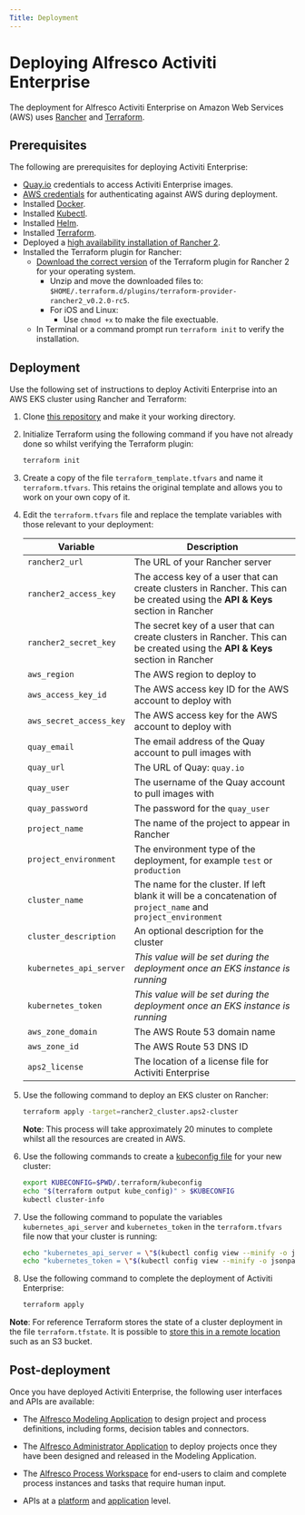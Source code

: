```yaml
---
Title: Deployment
---
```


# Deploying Alfresco Activiti Enterprise
The deployment for Alfresco Activiti Enterprise on Amazon Web Services (AWS) uses [Rancher](https://rancher.com/) and [Terraform](https://www.terraform.io/). 

## Prerequisites
The following are prerequisites for deploying Activiti Enterprise: 

- [Quay.io](https://quay.io) credentials to access Activiti Enterprise images. 
- [AWS credentials](https://docs.aws.amazon.com/general/latest/gr/aws-sec-cred-types.html#access-keys-and-secret-access-keys) for authenticating against AWS during deployment.
- Installed [Docker](https://docs.docker.com/get-started/).
- Installed [Kubectl](https://kubernetes.io/docs/tasks/tools/install-kubectl/).
- Installed [Helm](https://helm.sh/docs/using_helm/#installing-helm).
- Installed [Terraform](https://learn.hashicorp.com/terraform/getting-started/install.html).
- Deployed a [high availability installation of Rancher 2](https://rancher.com/docs/rancher/v2.x/en/installation/ha/). 
- Installed the Terraform plugin for Rancher: 
	- [Download the correct version](https://github.com/rancher/terraform-provider-rancher2/releases/tag/v0.2.0-rc5) of the Terraform plugin for Rancher 2 for your operating system. 
		- Unzip and move the downloaded files to: `$HOME/.terraform.d/plugins/terraform-provider-rancher2_v0.2.0-rc5`.
		- For iOS and Linux:
			- Use `chmod +x` to make the file exectuable. 
	- In Terminal or a command prompt run `terraform init` to verify the installation. 

## Deployment
Use the following set of instructions to deploy Activiti Enterprise into an AWS EKS cluster using Rancher and Terraform: 

1. Clone [this repository](https://git.alfresco.com/process-services-public/alfresco-process-terraform) and make it your working directory.  
2. Initialize Terraform using the following command if you have not already done so whilst verifying the Terraform plugin: 

	```bash
	terraform init
	```
	
3. Create a copy of the file `terraform_template.tfvars` and name it `terraform.tfvars`. This retains the original template and allows you to work on your own copy of it. 
	
4. Edit the `terraform.tfvars` file and replace the template variables with those relevant to your deployment: 

	| Variable | Description |
	| -------- | ----------- |
	| `rancher2_url` | The URL of your Rancher server |
	| `rancher2_access_key`  | The access key of a user that can create clusters in Rancher. This can be created using the **API & Keys** section in Rancher |
	| `rancher2_secret_key`  | The secret key of a user that can create clusters in Rancher. This can be created using the **API & Keys** section in Rancher | 
	| `aws_region` | The AWS region to deploy to | 
	| `aws_access_key_id` | The AWS access key ID for the AWS account to deploy with |
	| `aws_secret_access_key` | The AWS access key for the AWS account to deploy with |
	| `quay_email` | The email address of the Quay account to pull images with | 
	| `quay_url` | The URL of Quay: `quay.io` | 
	| `quay_user` | The username of the Quay account to pull images with |
	| `quay_password` | The password for the `quay_user` |
	| `project_name` | The name of the project to appear in Rancher | 
	| `project_environment` | The environment type of the deployment, for example `test` or `production` | 
	| `cluster_name` | The name for the cluster. If left blank it will be a concatenation of `project_name` and `project_environment` | 
	| `cluster_description` | An optional description for the cluster | 
	| `kubernetes_api_server` | *This value will be set during the deployment once an EKS instance is running* | 
	| `kubernetes_token` | *This value will be set during the deployment once an EKS instance is running* | 
	| `aws_zone_domain` | The AWS Route 53 domain name |
	| `aws_zone_id` | The AWS Route 53 DNS ID |
	| `aps2_license` | The location of a license file for Activiti Enterprise |

5. Use the following command to deploy an EKS cluster on Rancher:

	```bash
	terraform apply -target=rancher2_cluster.aps2-cluster
	```
	**Note**: This process will take approximately 20 minutes to complete whilst all the resources are created in AWS.

6. Use the following commands to create a [kubeconfig file](https://kubernetes.io/docs/concepts/configuration/organize-cluster-access-kubeconfig/) for your new cluster: 

	```bash
	export KUBECONFIG=$PWD/.terraform/kubeconfig
 	echo "$(terraform output kube_config)" > $KUBECONFIG
 	kubectl cluster-info
 	```
  
7. Use the following command to populate the variables `kubernetes_api_server` and `kubernetes_token` in the `terraform.tfvars` file now that your cluster is running:

	```bash
	echo "kubernetes_api_server = \"$(kubectl config view --minify -o jsonpath='{.clusters[0].cluster.server}')\"" >> terraform.tfvars
 	echo "kubernetes_token = \"$(kubectl config view --minify -o jsonpath='{.users[0].user.token}')\"" >> terraform.tfvars
	```

8. Use the following command to complete the deployment of Activiti Enterprise:

	```bash
	terraform apply
	``` 
	
**Note**: For reference Terraform stores the state of a cluster deployment in the file `terraform.tfstate`. It is possible to [store this in a remote location](https://learn.hashicorp.com/terraform/getting-started/remote.html) such as an S3 bucket. 

## Post-deployment
Once you have deployed Activiti Enterprise, the following user interfaces and APIs are available:

- The [Alfresco Modeling Application](../modeling/README.md) to design project and process definitions, including forms, decision tables and connectors.
 
- The [Alfresco Administrator Application](../administrator/README.md) to deploy projects once they have been designed and released in the Modeling Application.

- The [Alfresco Process Workspace](../workspace/README.md) for end-users to claim and complete process instances and tasks that require human input. 

- APIs at a [platform](../apis/README.md#platform-endpoints) and [application](../apis/README.md#application-endpoints) level. 
